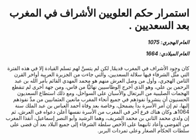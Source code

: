 <h1 dir="rtl">استمرار حكم العلويين الأشراف في المغرب بعد السعديين .</h1>

<h5 dir="rtl">العام الهجري:  1075

العام الميلادي: 1664

</h5>

<p dir="rtl">كان وجود الأشراف في المغرب قديمًا, لكن لم يتسنَّ لهم تسلم القيادة إلا في هذه الفترة التي مثَّل الشرفاء فيها سلالة السعديين، والتي جاءت من الجزيرة العربية أواخر القرن الثامن الهجري، وأول من وصل العرش منهم هو محمد المهدي القائم بأمر الله بن عبد الرحمن بن علي، وهو الذي أخرج الوطاسيين نهائيًّا من فاس، ومن جهة أخرى لم تنقطع الهجمات الصليبية من البرتغال والأسبان على السواحل، ومع ذلك استطاع السعديون الحسنيون أن ينشروا نفوذهم في جميع أنحاء المغرب مانعين العثمانيين من مدِّ نفوذهم إليها، ثم إن أمر الأسرة بدأ يضمحل، وخاصة بعد وفاة أحمد العباس بن عبد الملك سنة 1064هـ وكان هناك فرع آخر في المغرب من الأسرة نفسها أعلن دعواه في العرش، ثم إن ولدي محمد الثاني بن محمد الشريف، وهما الرشيد وأبو النصر إسماعيل، أنقذا المغرب من الفوضى وأعاد ثانيهما على الأخص سلطة الشرفاء إلى جميع البلاد بعد أن قضى على سلطات الحكام الصغار وعلى تمردات البربر.</p></br>
